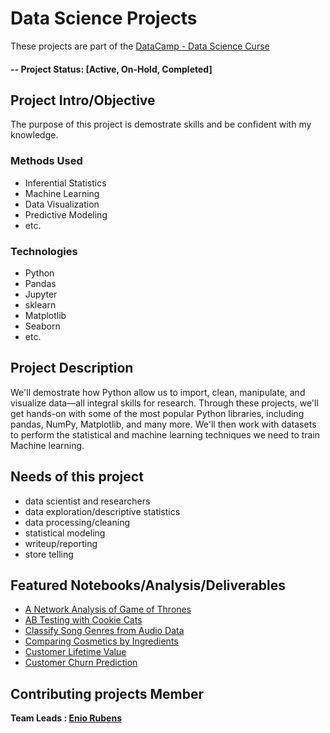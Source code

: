 # Data Science Projects
These projects are part of the [DataCamp - Data Science Curse](http://datacamp.com) 

#### -- Project Status: [Active, On-Hold, Completed]

## Project Intro/Objective
The purpose of this project is demostrate skills and be confident with my knowledge. 

### Methods Used
* Inferential Statistics
* Machine Learning
* Data Visualization
* Predictive Modeling
* etc.

### Technologies
* Python
* Pandas 
* Jupyter
* sklearn
* Matplotlib
* Seaborn
* etc. 

## Project Description
We'll demostrate how Python allow us to import, clean, manipulate, and visualize data—all integral skills for research. Through these projects, we'll get hands-on with some of the most popular Python libraries, including pandas, NumPy, Matplotlib, and many more. We'll then work with datasets to perform the statistical and machine learning techniques we need to train Machine learning. 

## Needs of this project

- data scientist and researchers
- data exploration/descriptive statistics
- data processing/cleaning
- statistical modeling
- writeup/reporting
- store telling


## Featured Notebooks/Analysis/Deliverables
* [A Network Analysis of Game of Thrones](https://github.com/eniorubens/enioRubens_dataScienceProjects/blob/main/A%20Network%20Analysis%20of%20Game%20of%20Thrones/A%20Network%20Analysis%20of%20Game%20of%20Thrones.ipynb)
* [AB Testing with Cookie Cats](https://github.com/eniorubens/enioRubens_dataScienceProjects/blob/main/AB%20Testing%20with%20Cookie%20Cats/B%20Testing%20with%20Cookie%20Cats.ipynb)
* [Classify Song Genres from Audio Data](https://github.com/eniorubens/enioRubens_dataScienceProjects/blob/main/Classify%20Song%20Genres%20from%20Audio%20Data/Classify%20Song%20Genres%20from%20Audio%20Data.ipynb)
* [Comparing Cosmetics by Ingredients](https://github.com/eniorubens/enioRubens_dataScienceProjects/blob/main/Comparing%20Cosmetics%20by%20Ingredients/Comparing%20Cosmetics%20by%20Ingredients.ipynb)
* [Customer Lifetime Value](https://github.com/eniorubens/enioRubens_dataScienceProjects/blob/main/Customer%20Lifetime%20Value/Customer%20Lifetime%20Value.ipynb)
* [Customer Churn Prediction](https://github.com/eniorubens/enioRubens_dataScienceProjects/tree/main/Customer%20Churn%20Prediction)

## Contributing projects Member

**Team Leads : [Enio Rubens](https://github.com/eniorubens)**
